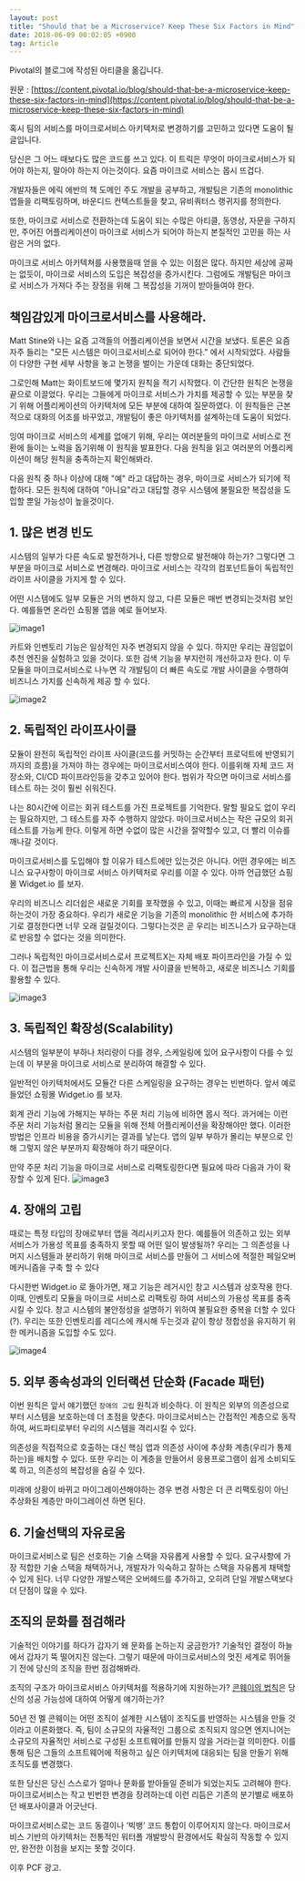 ```yaml
---
layout: post
title: "Should that be a Microservice? Keep These Six Factors in Mind"
date: 2018-06-09 00:02:05 +0900
tag: Article
---
```


Pivotal의 블로그에 작성된 아티클을 옮깁니다.

원문 : [https://content.pivotal.io/blog/should-that-be-a-microservice-keep-these-six-factors-in-mind](https://content.pivotal.io/blog/should-that-be-a-microservice-keep-these-six-factors-in-mind)

혹시 팀의 서비스를 마이크로서비스 아키텍처로 변경하기를 고민하고 있다면 도움이 될 글입니다.

당신은 그 어느 때보다도 많은 코드를 쓰고 있다. 이 트릭은 무엇이 마이크로서비스가 되어야 하는지, 말아야 하는지 아는것이다.
요즘 마이크로 서비스는 몹시 뜨겁다.

개발자들은 에릭 에반의 책 도메인 주도 개발을 공부하고, 개발팀은 기존의 monolithic 앱들을 리팩토링하며, 바운디드 컨텍스트들을 찾고, 유비쿼터스 랭귀지를 정의한다.

또한, 마이크로 서비스로 전환하는데 도움이 되는 수많은 아티클, 동영상, 자문을 구하지만, 주어진 어플리케이션이 마이크로 서비스가 되어야 하는지 본질적인 고민을 하는 사람은 거의 없다.

마이크로 서비스 아키텍쳐를 사용했을때 얻을 수 있는 이점은 많다. 하지만 세상에 공짜는 없듯이, 마이크로 서비스의 도입은 복잡성을 증가시킨다. 그럼에도 개발팀은 마이크로 서비스가 가져다 주는 장점을 위해 그 복잡성을 기꺼이 받아들여야 한다.

## 책임감있게 마이크로서비스를 사용해라.

Matt Stine와 나는 요즘 고객들의 어플리케이션을 보면서 시간을 보냈다. 토론은 요즘 자주 들리는 "모든 시스템은 마이크로서비스로 되어야 한다." 에서 시작되었다. 사람들이 다양한 구현 세부 사항을 놓고 논쟁을 벌이는 가운데 대화는 중단되었다.

그로인해 Matt는 화이트보드에 몇가지 원칙을 적기 시작했다. 이 간단한 원칙은 논쟁을 끝으로 이끌었다. 우리는 그들에게 마이크로 서비스가 가치를 제공할 수 있는 부분을 찾기 위해 어플리케이션의 아키텍처에 모든 부분에 대하여 질문하였다. 이 원칙들은 근본적으로 대화의 어조를 바꾸었고, 개발팀이 좋은 아키텍처를 설계하는데 도움이 되었다.

잉여 마이크로 서비스의 세계를 없애기 위해, 우리는 여러분들의 마이크로 서비스로 전환에 들이는 노력을 돕기위해 이 원칙을 발표한다. 다음 원칙을 읽고 여러분의 어플리케이션이 해당 원칙을 충족하는지 확인해봐라.

다음 원칙 중 하나 이상에 대해 "예" 라고 대답하는 경우, 마이크로 서비스가 되기에 적합하다. 모든 원칙에 대하여 "아니요"라고 대답할 경우 시스템에 불필요한 복잡성을 도입할 뿐일 가능성이 높을것이다.

## 1. 많은 변경 빈도

시스템의 일부가 다른 속도로 발전하거나, 다른 방향으로 발전해야 하는가? 그렇다면 그 부분을 마이크로 서비스로 변경해라. 마이크로 서비스는 각각의 컴포넌트들이 독립적인 라이프 사이클을 가지게 할 수 있다.

어떤 시스템에도 일부 모듈은 거의 변하지 않고, 다른 모듈은 매번 변경되는것처럼 보인다. 예를들면 온라인 쇼핑몰 앱을 예로 들어보자.

![image1](https://content.cdntwrk.com/files/aHViPTYzOTc1JmNtZD1pdGVtZWRpdG9yaW1hZ2UmZmlsZW5hbWU9aXRlbWVkaXRvcmltYWdlXzVhNjEzZDRiOGU1ZGMucG5nJnZlcnNpb249MDAwMCZzaWc9MWY0NTVkZmIzOWY3N2E3YTQ5MzhiN2YwYWQxNmI2YzQ%253D)

카트와 인벤토리 기능은 일상적인 자주 변경되지 않을 수 있다. 하지만 우리는 끊임없이 추천 엔진을 실험하고 있을 것이다. 또한 검색 기능을 부지런히 개선하고자 한다. 이 두 모듈을 마이크로서비스로 나누면 각 개발팀이 더 빠른 속도로 개발 사이클을 수행하여 비즈니스 가치를 신속하게 제공 할 수 있다.

![image2](https://content.cdntwrk.com/files/aHViPTYzOTc1JmNtZD1pdGVtZWRpdG9yaW1hZ2UmZmlsZW5hbWU9aXRlbWVkaXRvcmltYWdlXzVhNjEzZDcxMTcxMWQucG5nJnZlcnNpb249MDAwMCZzaWc9MDA0NGNjYWFhMTU1Yzc4NDBhMGY3YzNjNzI5NDM1YmE%253D)

## 2. 독립적인 라이프사이클

모듈이 완전히 독립적인 라이프 사이클(코드를 커밋하는 순간부터 프로덕트에 반영되기 까지의 흐름)을 가져야 하는 경우에는 마이크로서비스여야 한다. 이를위해 자체 코드 저장소와, CI/CD 파이프라인등을 갖추고 있어야 한다. 범위가 작으면 마이크로 서비스를 테스트 하는 것이 훨씬 쉬워진다.

나는 80시간에 이르는 회귀 테스트를 가진 프로젝트를 기억한다. 말할 필요도 없이 우리는 필요하지만, 그 테스트를 자주 수행하지 않았다. 마이크로서비스는 작은 규모의 회귀 테스트를 가능케 한다. 이렇게 하면 수없이 많은 시간을 절약할수 있고, 더 빨리 이슈를 깨나갈 것이다.

마이크로서비스를 도입해야 할 이유가 테스트에만 있는것은 아니다. 어떤 경우에는 비즈니스 요구사항이 마이크로 서비스 아키텍처로 우리를 이끌 수 있다. 아까 언급했던 쇼핑몰 Widget.io 를 보자.

우리의 비즈니스 리더쉽은 새로운 기회를 포작했을 수 있고, 이때는 빠르게 시장을 점유하는것이 가장 중요하다. 우리가 새로운 기능을 기존의 monolithic 한 서비스에 추가하기로 결정한다면 너무 오래 걸릴것이다. 그렇다는것은 곧 우리는 비즈니스가 요구하는대로 반응할 수 없다는 것을 의미한다.

그러나 독립적인 마이크로서비스로서 프로젝트X는 자체 배포 파이프라인을 가질 수 있다. 이 접근법을 통해 우리는 신속하게 개발 사이클을 반복하고, 새로운 비즈니스 기회를 활용할 수 있다.

![image3](https://content.cdntwrk.com/files/aHViPTYzOTc1JmNtZD1pdGVtZWRpdG9yaW1hZ2UmZmlsZW5hbWU9aXRlbWVkaXRvcmltYWdlXzVhNjEzZDhjOGMwMDkucG5nJnZlcnNpb249MDAwMCZzaWc9MjMzNzk3ZDQ0ZWMxMDAzMmZlMDgwZGY3YjZlM2E1OTI%253D)

## 3. 독립적인 확장성(Scalability)

시스템의 일부분이 부하나 처리량이 다를 경우, 스케일링에 있어 요구사항이 다를 수 있는데 이 부분을 마이크로 서비스로 분리하여 해결할 수 있다.

일반적인 아키텍처에서도 모듈간 다른 스케일링을 요구하는 경우는 빈번하다. 앞서 예로 들었던 쇼핑몰 Widget.io 를 보자.

회계 관리 기능에 가해지는 부하는 주문 처리 기능에 비하면 몹시 적다. 과거에는 이런 주문 처리 기능처럼 몰리는 모듈을 위해 전체 어플리케이션을 확장해야만 했다. 이러한 방법은 인프라 비용을 증가시키는 결과를 낳는다. 앱의 일부 부하가 몰리는 부분으로 인해 그렇지 않은 부분까지 확장해야 하기 때문이다.

만약 주문 처리 기능을 마이크로 서비스로 리팩토링한다면 필요에 따라 다음과 가이 확장할 수 있게 된다.
![image3](https://content.cdntwrk.com/files/aHViPTYzOTc1JmNtZD1pdGVtZWRpdG9yaW1hZ2UmZmlsZW5hbWU9aXRlbWVkaXRvcmltYWdlXzVhNjEzZGEwYTg1MjcucG5nJnZlcnNpb249MDAwMCZzaWc9MzkyOWE1ZGM2OWZlMjA3MWE5NmQ4YTJjOWE3ZTdiZjM%253D)

## 4. 장애의 고립

때로는 특정 타입의 장애로부터 앱을 격리시키고자 한다. 예를들어 의존하고 있는 외부 서비스가 가용성 목표를 충족하지 못할 때 어떤 일이 발생될까? 우리는 그 의존성을 나머지 시스템들과 분리하기 위해 마이크로 서비스를 만들어 그 서비스에 적절한 페일오버 메커니즘을 구축 할 수 있다

다시한번 Widget.io 로 돌아가면, 재고 기능은 레거시인 창고 시스템과 상호작용 한다. 이때, 인벤토리 모듈을 마이크로 서비스로 리팩토링 하여 서비스의 가용성 목표를 충족시킬 수 있다. 창고 시스템의 불안정성을 설명하기 위하여 불필요한 중복을 더할 수 있다 (?). 우리는 또한 인벤토리를 레디스에 캐시해 두는것과 같이 항상 정합성을 유지하기 위한 메커니즘을 도입할 수도 있다.

![image4](https://content.cdntwrk.com/files/aHViPTYzOTc1JmNtZD1pdGVtZWRpdG9yaW1hZ2UmZmlsZW5hbWU9aXRlbWVkaXRvcmltYWdlXzVhNjEzZGIyMGZhN2YucG5nJnZlcnNpb249MDAwMCZzaWc9NGNiNmVkZjc1MmZmY2FmMmJiYWMwODc2YzM2N2Q3MGI%253D)

## 5. 외부 종속성과의 인터랙션 단순화 (Facade 패턴)

이번 원칙은 앞서 얘기했던 `장애의 고립` 원칙과 비슷하다. 이 원칙은 외부의 의존성으로부터 시스템을 보호하는데 더 초점을 맞춘다. 마이크로서비스는 간접적인 계층으로 동작하여, 써드파티로부터 우리의 시스템을 격리시킬 수 있다.

의존성을 직접적으로 호출하는 대신 핵심 앱과 의존성 사이에 추상화 계층(우리가 통제하는)을 배치할 수 있다. 또한 우리는 이 계층을 만들어서 응용프로그램이 쉽게 소비되도록 하고, 의존성의 복잡성을 숨길 수 있다.

미래에 상황이 바뀌고 마이그레이션해야하는 경우 변경 사항은 더 큰 리팩토링이 아닌 추상화된 계층만 마이그레이션 하면 된다.

## 6. 기술선택의 자유로움

마이크로서비스로 팀은 선호하는 기술 스택을 자유롭게 사용할 수 있다. 요구사항에 가장 적합한 기술 스택을 채택하거나, 개발자가 익숙하고 잘하는 스택을 자유롭게 채택할 수 있게 된다. 너무 다양한 개발스택은 오버헤드를 추가하고, 오히려 단일 개발스택보다 더 단점이 많을 수 있다.

## 조직의 문화를 점검해라

기술적인 이야기를 하다가 갑자기 왜 문화를 논하는지 궁금한가? 기술적인 결정이 하늘에서 갑자기 뚝 떨어지진 않는다. 그렇기 때문에 마이크로서비스의 멋진 세계로 뛰어들기 전에 당신의 조직을 한번 점검해봐라.

조직의 구조가 마이크로서비스 아키텍처를 적용하기에 지원하는가? [콘웨이의 법칙](http://www.melconway.com/Home/Conways_Law.html)은 당신의 성공 가능성에 대하여 어떻게 얘기하는가?

50년 전 멜 콘웨이는 어떤 조직이 설계한 시스템이 조직도를 반영하는 시스템을 만들 것이라고 이론화했다. 즉, 팀이 소규모의 자율적인 그룹으로 조직되지 않으면 엔지니어는 소규모의 자율적인 서비스로 구성된 소프트웨어를 만들지 않을 거라는걸 의미한다. 이를 통해 팀은 그들의 소프트웨어에 적용하고 싶은 아키텍처에 대응되는 팀을 만들기 위해 조직도를 변경했다.

또한 당신은 당신 스스로가 얼마나 문화를 받아들일 준비가 되었는지도 고려해야 한다. 마이크로서비스는 작고 빈번한 변경을 장려하는데 이런 리듬은 기존의 분기별로 배포하던 배포사이클과 어긋난다.

마이크로서비스로는 코드 동결이나 ‘빅뱅’ 코드 통합이 이루어지지 않는다. 마이크로서비스 기반의 아키텍처는 전통적인 워터폴 개발방식 환경에서도 확실히 작동할 수 있지만, 완전한 이점을 보지는 못할 것이다.

이후 PCF 광고.
